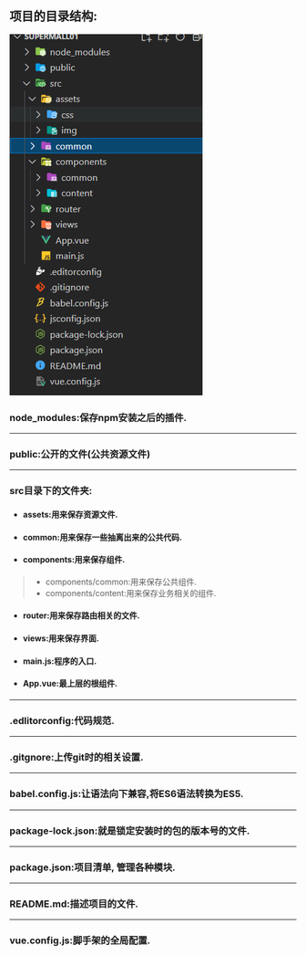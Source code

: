 ## 项目的目录结构:
![avatar](./项目的目录结构.png)

### node_modules:保存npm安装之后的插件.
----------------

### public:公开的文件(公共资源文件)
----------------

### src目录下的文件夹:

- #### assets:用来保存资源文件.

- #### common:用来保存一些抽离出来的公共代码.

- #### components:用来保存组件.
> - components/common:用来保存公共组件.
> - components/content:用来保存业务相关的组件.

- #### router:用来保存路由相关的文件.

- #### views:用来保存界面.

- #### main.js:程序的入口.

- #### App.vue:最上层的根组件.
----------------

### .edlitorconfig:代码规范.
----------------

### .gitgnore:上传git时的相关设置.
----------------

### babel.config.js:让语法向下兼容,将ES6语法转换为ES5.
----------------

### package-lock.json:就是锁定安装时的包的版本号的文件.
----------------

### package.json:项目清单, 管理各种模块.
----------------

### README.md:描述项目的文件.
----------------

### vue.config.js:脚手架的全局配置.
